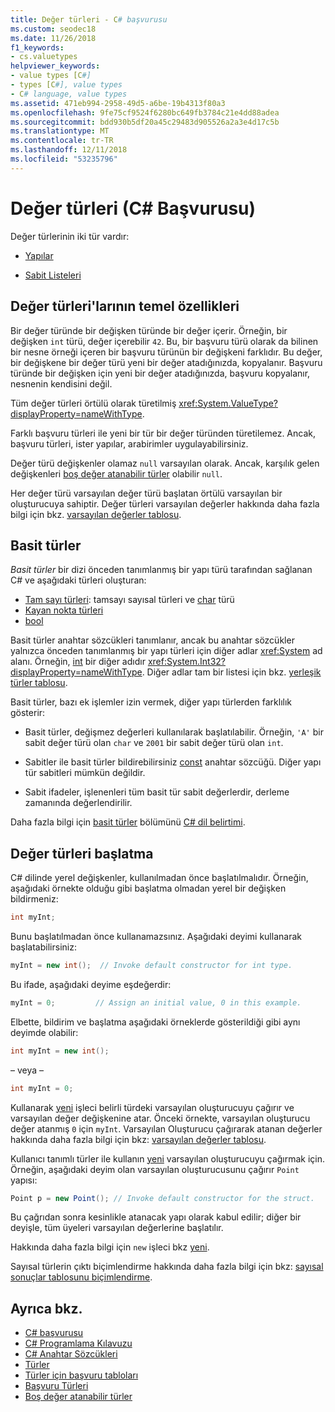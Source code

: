 ```yaml
---
title: Değer türleri - C# başvurusu
ms.custom: seodec18
ms.date: 11/26/2018
f1_keywords:
- cs.valuetypes
helpviewer_keywords:
- value types [C#]
- types [C#], value types
- C# language, value types
ms.assetid: 471eb994-2958-49d5-a6be-19b4313f80a3
ms.openlocfilehash: 9fe75cf9524f6280bc649fb3784c21e4dd88adea
ms.sourcegitcommit: bdd930b5df20a45c29483d905526a2a3e4d17c5b
ms.translationtype: MT
ms.contentlocale: tr-TR
ms.lasthandoff: 12/11/2018
ms.locfileid: "53235796"
---
```

# <a name="value-types-c-reference"></a>Değer türleri (C# Başvurusu)

Değer türlerinin iki tür vardır:

- [Yapılar](struct.md)

- [Sabit Listeleri](enum.md)

## <a name="main-features-of-value-types"></a>Değer türleri'larının temel özellikleri

Bir değer türünde bir değişken türünde bir değer içerir. Örneğin, bir değişken `int` türü, değer içerebilir `42`. Bu, bir başvuru türü olarak da bilinen bir nesne örneği içeren bir başvuru türünün bir değişkeni farklıdır. Bu değer, bir değişkene bir değer türü yeni bir değer atadığınızda, kopyalanır. Başvuru türünde bir değişken için yeni bir değer atadığınızda, başvuru kopyalanır, nesnenin kendisini değil.

Tüm değer türleri örtülü olarak türetilmiş <xref:System.ValueType?displayProperty=nameWithType>.  
  
Farklı başvuru türleri ile yeni bir tür bir değer türünden türetilemez. Ancak, başvuru türleri, ister yapılar, arabirimler uygulayabilirsiniz.  
  
Değer türü değişkenler olamaz `null` varsayılan olarak. Ancak, karşılık gelen değişkenleri [boş değer atanabilir türler](../../../csharp/programming-guide/nullable-types/index.md) olabilir `null`.
  
Her değer türü varsayılan değer türü başlatan örtülü varsayılan bir oluşturucuya sahiptir. Değer türleri varsayılan değerler hakkında daha fazla bilgi için bkz. [varsayılan değerler tablosu](default-values-table.md).  
  
## <a name="simple-types"></a>Basit türler

*Basit türler* bir dizi önceden tanımlanmış bir yapı türü tarafından sağlanan C# ve aşağıdaki türleri oluşturan:

- [Tam sayı türleri](integral-types-table.md): tamsayı sayısal türleri ve [char](char.md) türü
- [Kayan nokta türleri](floating-point-types-table.md)
- [bool](bool.md)

Basit türler anahtar sözcükleri tanımlanır, ancak bu anahtar sözcükler yalnızca önceden tanımlanmış bir yapı türleri için diğer adlar <xref:System> ad alanı. Örneğin, [int](int.md) bir diğer adıdır <xref:System.Int32?displayProperty=nameWithType>. Diğer adlar tam bir listesi için bkz. [yerleşik türler tablosu](built-in-types-table.md).

Basit türler, bazı ek işlemler izin vermek, diğer yapı türlerden farklılık gösterir:

- Basit türler, değişmez değerleri kullanılarak başlatılabilir. Örneğin, `'A'` bir sabit değer türü olan `char` ve `2001` bir sabit değer türü olan `int`.

- Sabitler ile basit türler bildirebilirsiniz [const](const.md) anahtar sözcüğü. Diğer yapı tür sabitleri mümkün değildir.

- Sabit ifadeler, işlenenleri tüm basit tür sabit değerlerdir, derleme zamanında değerlendirilir.

Daha fazla bilgi için [basit türler](~/_csharplang/spec/types.md#simple-types) bölümünü [ C# dil belirtimi](../language-specification/index.md).
  
## <a name="initializing-value-types"></a>Değer türleri başlatma

 C# dilinde yerel değişkenler, kullanılmadan önce başlatılmalıdır. Örneğin, aşağıdaki örnekte olduğu gibi başlatma olmadan yerel bir değişken bildirmeniz:  
  
```csharp  
int myInt;  
```  
  
 Bunu başlatılmadan önce kullanamazsınız. Aşağıdaki deyimi kullanarak başlatabilirsiniz:  
  
```csharp  
myInt = new int();  // Invoke default constructor for int type.  
```  
  
 Bu ifade, aşağıdaki deyime eşdeğerdir:  
  
```csharp  
myInt = 0;         // Assign an initial value, 0 in this example.  
```  
  
 Elbette, bildirim ve başlatma aşağıdaki örneklerde gösterildiği gibi aynı deyimde olabilir:  
  
```csharp  
int myInt = new int();  
```  
  
 – veya –  
  
```csharp  
int myInt = 0;  
```  
  
 Kullanarak [yeni](new.md) işleci belirli türdeki varsayılan oluşturucuyu çağırır ve varsayılan değer değişkenine atar. Önceki örnekte, varsayılan oluşturucu değer atanmış `0` için `myInt`. Varsayılan Oluşturucu çağırarak atanan değerler hakkında daha fazla bilgi için bkz: [varsayılan değerler tablosu](default-values-table.md).  
  
 Kullanıcı tanımlı türler ile kullanın [yeni](new.md) varsayılan oluşturucuyu çağırmak için. Örneğin, aşağıdaki deyim olan varsayılan oluşturucusunu çağırır `Point` yapısı:  
  
```csharp  
Point p = new Point(); // Invoke default constructor for the struct.  
```  
  
 Bu çağrıdan sonra kesinlikle atanacak yapı olarak kabul edilir; diğer bir deyişle, tüm üyeleri varsayılan değerlerine başlatılır.  
  
 Hakkında daha fazla bilgi için `new` işleci bkz [yeni](new.md).  
  
 Sayısal türlerin çıktı biçimlendirme hakkında daha fazla bilgi için bkz: [sayısal sonuçlar tablosunu biçimlendirme](formatting-numeric-results-table.md).  
  
## <a name="see-also"></a>Ayrıca bkz.

- [C# başvurusu](../index.md)  
- [C# Programlama Kılavuzu](../../programming-guide/index.md)  
- [C# Anahtar Sözcükleri](index.md)  
- [Türler](types.md)  
- [Türler için başvuru tabloları](reference-tables-for-types.md)  
- [Başvuru Türleri](reference-types.md)  
- [Boş değer atanabilir türler](../../programming-guide/nullable-types/index.md)  
